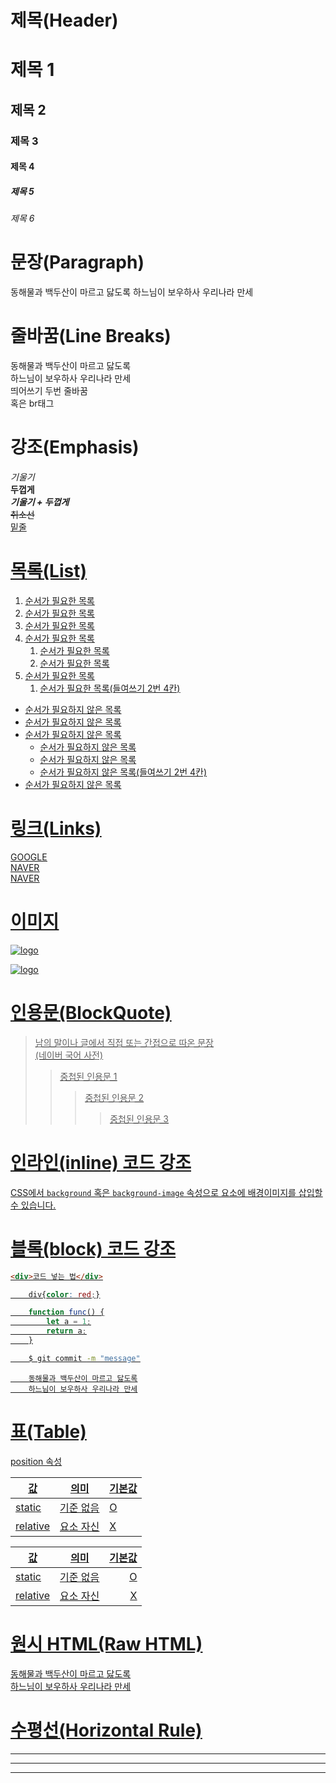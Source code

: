 # 제목(Header)

# 제목 1
## 제목 2
### 제목 3
#### 제목 4
##### 제목 5
###### 제목 6


# 문장(Paragraph)
동해물과 백두산이 마르고 닳도록
하느님이 보우하사 우리나라 만세


# 줄바꿈(Line Breaks)
동해물과 백두산이 마르고 닳도록  
하느님이 보우하사 우리나라 만세  
띄어쓰기 두번 줄바꿈 <br/>
혹은 br태그


# 강조(Emphasis)
_기울기_  
**두껍게**  
**_기울기 + 두껍게_**  
~~취소선~~  
<u>밑줄<u/>


# 목록(List)

1. 순서가 필요한 목록  
1. 순서가 필요한 목록  
1. 순서가 필요한 목록
1. 순서가 필요한 목록
    1. 순서가 필요한 목록
    1. 순서가 필요한 목록
1. 순서가 필요한 목록
    1. 순서가 필요한 목록(들여쓰기 2번 4칸)


- 순서가 필요하지 않은 목록
- 순서가 필요하지 않은 목록
- 순서가 필요하지 않은 목록
    - 순서가 필요하지 않은 목록
    - 순서가 필요하지 않은 목록
    - 순서가 필요하지 않은 목록(들여쓰기 2번 4칸)
- 순서가 필요하지 않은 목록


# 링크(Links)

[GOOGLE](https://google.com)  
[NAVER](https://naver.com "NAVER로 이동!")  
<a href="https://naver.com" title="NAVER로 이동"
target="_blank">NAVER</a>


# 이미지

![logo](https://suspicious-perlman-db9268.netlify.app/images/starbucks_logo.png)

[![logo](https://suspicious-perlman-db9268.netlify.app/images/starbucks_logo.png)](https://suspicious-perlman-db9268.netlify.app/)


# 인용문(BlockQuote)

> 남의 말이나 글에서 직접 또는 간접으로 따온 문장  
> (네이버 국어 사전)
>> 중첩된 인용문 1
>>> 중첩된 인용문 2
>>>> 중첩된 인용문 3


# 인라인(inline) 코드 강조

CSS에서 `background` 혹은 `background-image` 속성으로
요소에 배경이미지를 삽입할 수 있습니다.


# 블록(block) 코드 강조
```html
<div>코드 넣는 법</div>
```
```css
    div{color: red;}
```
```javascript
    function func() {
        let a = 1;
        return a;
    }
```
```bash
    $ git commit -m "message"
```
```plaintext
    동해물과 백두산이 마르고 닳도록
    하느님이 보우하사 우리나라 만세
```


# 표(Table)
position 속성

값 | 의미 | 기본값
--|--|--
static | 기준 없음 | O
relative | 요소 자신 | X

값 | 의미 | 기본값
--|:--:|--:
static | 기준 없음 | O
relative | 요소 자신 | X


# 원시 HTML(Raw HTML)

동해물과 <u>백두산</u>이 마르고 닳도록<br/>
하느님이 보우하사 우리나라 만세


# 수평선(Horizontal Rule)
---
***
___